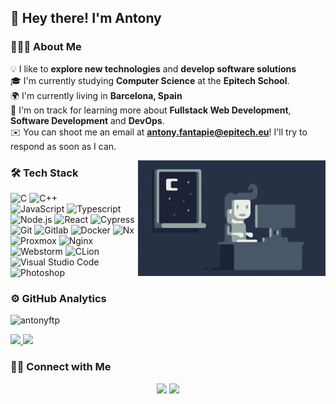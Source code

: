 ## 👋 Hey there! I'm Antony

### 👨🏻‍💻 About Me

💡 I like to **explore new technologies** and **develop software solutions**\
🎓 I'm currently studying **Computer Science** at the **Epitech School**.\
🌍 I'm currently living in **Barcelona, Spain**\
🌱 I'm on track for learning more about **Fullstack Web Development**, **Software Development** and **DevOps**.\
✉️ You can shoot me an email at **antony.fantapie@epitech.eu**! I'll try to respond as soon as I can.
<!-- 📄 Please have a look at my [Résumé](https://www.adityavsingh.com/resume.html) for more details about me. I'm open to feedback and suggestions! -->

<img alt="Night Coding" src="https://raw.githubusercontent.com/AVS1508/AVS1508/master/assets/Night-Coding.gif" align="right"/>

### 🛠 Tech Stack

![C](https://img.shields.io/badge/-C-05122A?style=flat&logo=C&logoColor=A8B9CC)
![C++](https://img.shields.io/badge/-C++-05122A?style=flat&logo=C%2B%2B&logoColor=00599C)\
![JavaScript](https://img.shields.io/badge/-JavaScript-05122A?style=flat&logo=javascript)
![Typescript](https://img.shields.io/badge/-TypeScript-05122A?style=flat&logo=typescript)
![Node.js](https://img.shields.io/badge/-Node.js-05122A?style=flat&logo=node.js)
![React](https://img.shields.io/badge/-React-05122A?style=flat&logo=react)
![Cypress](https://img.shields.io/badge/-cypress-05122A?style=flat&logo=cypress)\
![Git](https://img.shields.io/badge/-Git-05122A?style=flat&logo=git)
![Gitlab](https://img.shields.io/badge/-Gitlab-05122A?style=flat&logo=gitlab)
![Docker](https://img.shields.io/badge/-Docker-05122A?style=flat&logo=docker)
![Nx](https://img.shields.io/badge/-nx-05122A?style=flat&logo=nx)
![Proxmox](https://img.shields.io/badge/-Proxmox-05122A?style=flat&logo=proxmox)
![Nginx](https://img.shields.io/badge/-nginx-05122A?style=flat&logo=nginx)\
![Webstorm](https://img.shields.io/badge/-Webstorm-05122A?style=flat&logo=webstorm)
![CLion](https://img.shields.io/badge/-CLion-05122A?style=flat&logo=clion)
![Visual Studio Code](https://img.shields.io/badge/-Visual%20Studio%20Code-05122A?style=flat&logo=visual-studio-code&logoColor=007ACC)
![Photoshop](https://img.shields.io/badge/-Photoshop-05122A?style=flat&logo=adobe-photoshop)

### ⚙️ GitHub Analytics

<p align="center">
<p align="left"> <img src="https://komarev.com/ghpvc/?username=antonyftp&label=Profile%20views&color=0e75b6&style=flat" alt="antonyftp" /> </p>
<a href="https://github.com/antonyftp">
  <img height="180em" src="https://github-readme-stats-eight-theta.vercel.app/api?username=antonyftp&show_icons=true&theme=algolia&include_all_commits=true&count_private=true"/>
  <img height="180em" src="https://github-readme-stats-eight-theta.vercel.app/api/top-langs/?username=antonyftp&layout=compact&langs_count=8&theme=algolia"/>
</a>
</p>

### 🤝🏻 Connect with Me

<p align="center">
<!-- <a href="https://www.antony-fantapie.fr"><img src="https://img.shields.io/badge/-antony-fantapie.fr-3423A6?style=flat&logo=Google-Chrome&logoColor=white"/></a> -->
<a href="https://linkedin.com/in/antony-fantapie"><img src="https://img.shields.io/badge/-Antony Fantapié-0077B5?style=flat&logo=Linkedin&logoColor=white"/></a>
<a href="mailto:antony.fantapie@epitech.eu"><img src="https://img.shields.io/badge/-antony.fantapie@epitech.eu-D14836?style=flat&logo=Gmail&logoColor=white"/></a>
</p>
